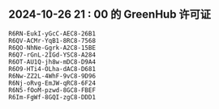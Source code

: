 ## 2024-10-26 21 : 00 的 GreenHub 许可证
```
R6RN-EukI-yGcC-AEC8-26B1
R6QV-ACMr-YqB1-8RC8-7568
R6QO-NhNe-Ggrk-A2C8-15BE
R6Q7-rGnL-2IGd-YSC8-A284
R6OT-AU1Q-jh8w-mDC8-D9A4
R6O9-HTi4-OLha-dAC8-D681
R6Nw-ZZ2L-4WhF-9vC8-9D96
R6Nj-oRvg-EmJW-qRC8-6F24
R6N5-fOoM-pzwd-8GC8-FBEF
R6Im-FgWf-8GQI-zgC8-DDD1
```

